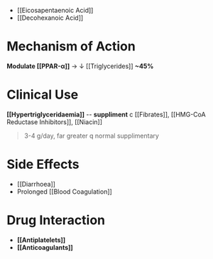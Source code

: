 - [[Eicosapentaenoic Acid]]
- [[Decohexanoic Acid]]

# Mechanism of Action
**Modulate [[PPAR-α]]** → ↓ [[Triglycerides]] **~45%**

# Clinical Use
**[[Hypertriglyceridaemia]]** -- **suppliment** c [[Fibrates]], [[HMG-CoA Reductase Inhibitors]], [[Niacin]]

> 3-4 g/day, far greater q normal supplimentary

# Side Effects
- [[Diarrhoea]]
- Prolonged [[Blood Coagulation]]

# Drug Interaction
- **[[Antiplatelets]]**
- **[[Anticoagulants]]**